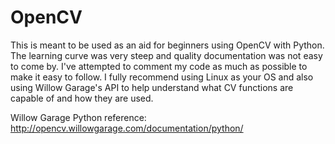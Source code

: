 OpenCV
======

This is meant to be used as an aid for beginners using OpenCV with Python. The learning curve was very steep and 
quality documentation was not easy to come by. I've attempted to comment my code as much as possible to make it 
easy to follow. I fully recommend using Linux as your OS and also using Willow Garage's API to help understand
what CV functions are capable of and how they are used.

Willow Garage Python reference: http://opencv.willowgarage.com/documentation/python/
